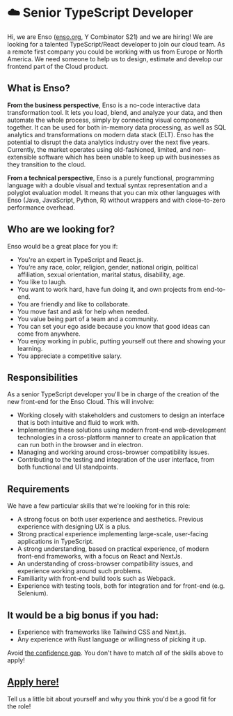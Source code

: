 # ☁️ Senior TypeScript Developer
Hi, we are Enso ([enso.org](https://enso.org), Y Combinator S21) and we are hiring! We are looking for a talented TypeScript/React developer to join our cloud team. As a remote first company you could be working with us from Europe or North America. We need someone to help us to design, estimate and develop our frontend part of the Cloud product.

## What is Enso?
**From the business perspective**, Enso is a no-code interactive data transformation tool. It lets you load, blend, and analyze your data, and then automate the whole process, simply by connecting visual components together. It can be used for both in-memory data processing, as well as SQL analytics and transformations on modern data stack (ELT). Enso has the potential to disrupt the data analytics industry over the next five years. 
Currently, the market operates using old-fashioned, limited, and non-extensible software which has been unable to keep up with businesses as they transition to the cloud.

**From a technical perspective**, Enso is a purely functional, programming language with a double visual and textual syntax representation and a polyglot evaluation model. It means that you can mix other languages with Enso (Java, JavaScript, Python, R) without wrappers and with close-to-zero performance overhead.

## Who are we looking for?
Enso would be a great place for you if:
- You're an expert in TypeScript and React.js.
- You’re any race, color, religion, gender, national origin, political affiliation, sexual orientation, marital status, disability, age.
- You like to laugh.
- You want to work hard, have fun doing it, and own projects from end-to-end.
- You are friendly and like to collaborate.
- You move fast and ask for help when needed.
- You value being part of a team and a community.
- You can set your ego aside because you know that good ideas can come from anywhere.
- You enjoy working in public, putting yourself out there and showing your learning.
- You appreciate a competitive salary.

## Responsibilities
As a senior TypeScript developer you'll be in charge of the creation of the new front-end for the Enso Cloud. This will involve:

- Working closely with stakeholders and customers to design an interface that is both intuitive and fluid to work with.
- Implementing these solutions using modern front-end web-development technologies in a cross-platform manner to create an application that can run both in the browser and in electron.
- Managing and working around cross-browser compatibility issues.
- Contributing to the testing and integration of the user interface, from both functional and UI standpoints.


## Requirements
We have a few particular skills that we're looking for in this role:

- A strong focus on both user experience and aesthetics. Previous experience with designing UX is a plus.
- Strong practical experience implementing large-scale, user-facing applications in TypeScript.
- A strong understanding, based on practical experience, of modern front-end frameworks, with a focus on React and NextJs.
- An understanding of cross-browser compatibility issues, and experience working around such problems.
- Familiarity with front-end build tools such as Webpack.
- Experience with testing tools, both for integration and for front-end (e.g. Selenium).

## It would be a big bonus if you had:
- Experience with frameworks like Tailwind CSS and Next.js.
- Any experience with Rust language or willingness of picking it up.

Avoid [the confidence gap](https://www.forbes.com/sites/womensmedia/2014/04/28/act-now-to-shrink-the-confidence-gap/).
You don't have to match _all_ of the skills above to apply!

## [Apply here!](https://airtable.com/shrLT2x66UuyAI19B)

Tell us a little bit about yourself and why you think you'd be a good fit for the role!